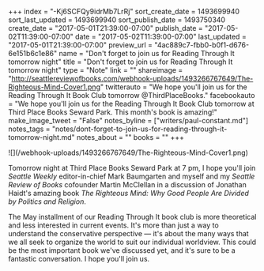 +++
index = "-Kj6SCFQy9idrMb7LrRj"
sort_create_date = 1493699940
sort_last_updated = 1493699940
sort_publish_date = 1493750340
create_date = "2017-05-01T21:39:00-07:00"
publish_date = "2017-05-02T11:39:00-07:00"
date = "2017-05-02T11:39:00-07:00"
last_updated = "2017-05-01T21:39:00-07:00"
preview_url = "4ac889c7-fbb0-b0f1-d676-6e151b6c1e86"
name = "Don't forget to join us for Reading Through It tomorrow night"
title = "Don't forget to join us for Reading Through It tomorrow night"
type = "Note"
link = ""
shareimage = "http://seattlereviewofbooks.com/webhook-uploads/1493266767649/The-Righteous-Mind-Cover1.png"
twitterauto = "We hope you'll join us for the Reading Through It Book Club tomorrow @ThirdPlaceBooks."
facebookauto = "We hope you'll join us for the Reading Through It Book Club tomorrow at Third Place Books Seward Park. This month's book is amazing!"
make_image_tweet = "False"
notes_byline = ["writers/paul-constant.md"]
notes_tags = "notes/dont-forget-to-join-us-for-reading-through-it-tomorrow-night.md"
notes_about = ""
books = ""
+++
<p class="image-left">![](/webhook-uploads/1493266767649/The-Righteous-Mind-Cover1.png)</p>

Tomorrow night at Third Place Books Seward Park at 7 pm, I hope you'll join *Seattle Weekly* editor-in-chief Mark Baumgarten and myself and my *Seattle Review of Books* cofounder Martin McClellan in a discussion of Jonathan Haidt's amazing book *The Righteous Mind: Why Good People Are Divided by Politics and Religion*. 

The May installment of our Reading Through It book club is more theoretical and less interested in current events. It's more than just a way to understand the conservative perspective — it's about the many ways that we all seek to organize the world to suit our individual worldview. This could be the most important book we've discussed yet, and it's sure to be a fantastic conversation. I hope you'll join us.